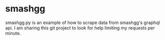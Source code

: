 # smashgg
smashgg.py is an example of how to scrape data from smashgg's graphql api. I am sharing this git project to look for help limiting my requests per minute.
